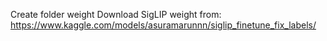 Create folder weight
Download SigLIP weight from: https://www.kaggle.com/models/asuramarunnn/siglip_finetune_fix_labels/
